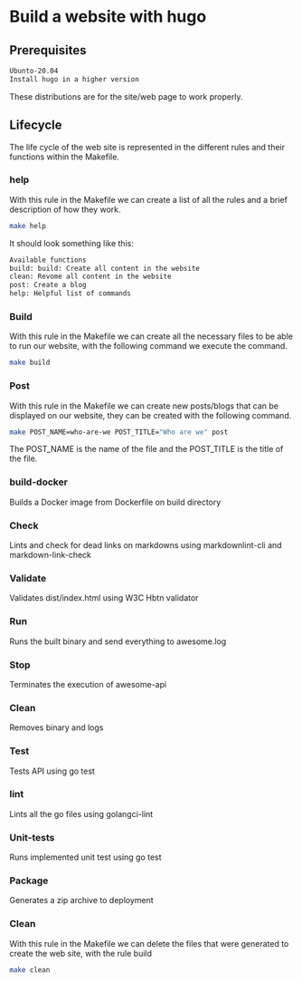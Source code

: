 # Build a website with hugo

## Prerequisites

```bash
Ubunto-20.04
Install hugo in a higher version
```

These distributions are for the site/web page to work properly.

## Lifecycle

The life cycle of the web site is represented in the different rules and their
functions within the Makefile.

### help

With this rule in the Makefile we can create a list of all the rules and a brief
description of how they work.

```bash
make help
```

It should look something like this:

```bash
Available functions
build: build: Create all content in the website
clean: Revome all content in the website
post: Create a blog
help: Helpful list of commands
```

### Build

With this rule in the Makefile we can create all the necessary files to be
able to run our website, with the following command we execute the command.

```bash
make build
```

### Post

With this rule in the Makefile we can create new posts/blogs that can be
displayed on our website, they can be created with the following command.

```bash
make POST_NAME=who-are-we POST_TITLE="Who are we" post
```

The POST_NAME is the name of the file and the POST_TITLE is the title of
the file.

### build-docker

Builds a Docker image from Dockerfile on build directory

### Check

Lints and check for dead links on markdowns using markdownlint-cli and
markdown-link-check

### Validate

Validates dist/index.html using W3C Hbtn validator

### Run

Runs the built binary and send everything to awesome.log

### Stop

Terminates the execution of awesome-api

### Clean

Removes binary and logs

### Test

Tests API using go test

### lint

Lints all the go files using golangci-lint

### Unit-tests

Runs implemented unit test using go test

### Package

Generates a zip archive to deployment

### Clean

With this rule in the Makefile we can delete the files that were generated
to create the web site, with the rule build

```bash
make clean
```
